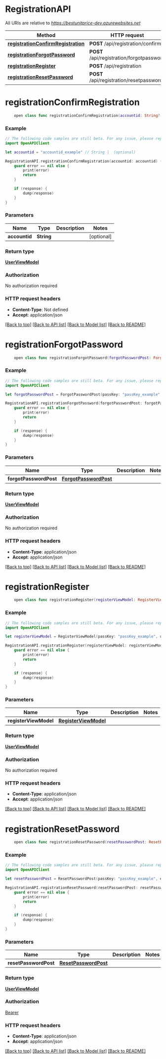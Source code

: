 # RegistrationAPI

All URIs are relative to *https://bestunitprice-dev.azurewebsites.net*

Method | HTTP request | Description
------------- | ------------- | -------------
[**registrationConfirmRegistration**](RegistrationAPI.md#registrationconfirmregistration) | **POST** /api/registration/confirm | 
[**registrationForgotPassword**](RegistrationAPI.md#registrationforgotpassword) | **POST** /api/registration/forgotpassword | 
[**registrationRegister**](RegistrationAPI.md#registrationregister) | **POST** /api/registration | 
[**registrationResetPassword**](RegistrationAPI.md#registrationresetpassword) | **POST** /api/registration/resetpassword | 


# **registrationConfirmRegistration**
```swift
    open class func registrationConfirmRegistration(accountid: String? = nil, completion: @escaping (_ data: UserViewModel?, _ error: Error?) -> Void)
```



### Example
```swift
// The following code samples are still beta. For any issue, please report via http://github.com/OpenAPITools/openapi-generator/issues/new
import OpenAPIClient

let accountid = "accountid_example" // String |  (optional)

RegistrationAPI.registrationConfirmRegistration(accountid: accountid) { (response, error) in
    guard error == nil else {
        print(error)
        return
    }

    if (response) {
        dump(response)
    }
}
```

### Parameters

Name | Type | Description  | Notes
------------- | ------------- | ------------- | -------------
 **accountid** | **String** |  | [optional] 

### Return type

[**UserViewModel**](UserViewModel.md)

### Authorization

No authorization required

### HTTP request headers

 - **Content-Type**: Not defined
 - **Accept**: application/json

[[Back to top]](#) [[Back to API list]](../README.md#documentation-for-api-endpoints) [[Back to Model list]](../README.md#documentation-for-models) [[Back to README]](../README.md)

# **registrationForgotPassword**
```swift
    open class func registrationForgotPassword(forgotPasswordPost: ForgotPasswordPost, completion: @escaping (_ data: UserViewModel?, _ error: Error?) -> Void)
```



### Example
```swift
// The following code samples are still beta. For any issue, please report via http://github.com/OpenAPITools/openapi-generator/issues/new
import OpenAPIClient

let forgotPasswordPost = ForgotPasswordPost(passKey: "passKey_example", email: "email_example") // ForgotPasswordPost | 

RegistrationAPI.registrationForgotPassword(forgotPasswordPost: forgotPasswordPost) { (response, error) in
    guard error == nil else {
        print(error)
        return
    }

    if (response) {
        dump(response)
    }
}
```

### Parameters

Name | Type | Description  | Notes
------------- | ------------- | ------------- | -------------
 **forgotPasswordPost** | [**ForgotPasswordPost**](ForgotPasswordPost.md) |  | 

### Return type

[**UserViewModel**](UserViewModel.md)

### Authorization

No authorization required

### HTTP request headers

 - **Content-Type**: application/json
 - **Accept**: application/json

[[Back to top]](#) [[Back to API list]](../README.md#documentation-for-api-endpoints) [[Back to Model list]](../README.md#documentation-for-models) [[Back to README]](../README.md)

# **registrationRegister**
```swift
    open class func registrationRegister(registerViewModel: RegisterViewModel, completion: @escaping (_ data: UserViewModel?, _ error: Error?) -> Void)
```



### Example
```swift
// The following code samples are still beta. For any issue, please report via http://github.com/OpenAPITools/openapi-generator/issues/new
import OpenAPIClient

let registerViewModel = RegisterViewModel(passKey: "passKey_example", user: UserPostViewModel(firstName: "firstName_example", lastName: "lastName_example", email: "email_example", password: "password_example", roles: ["roles_example"]), restaurant: RestaurantPostViewModel(name: "name_example", addressLine1: "addressLine1_example", addressLine2: "addressLine2_example", city: "city_example", state: "state_example", zipCode: "zipCode_example", geoCached: false, templateRestaurantId: 123, template: RestaurantPostViewModel_allOf_template(restaurantId: 123, includeInventoryItems: false, includeZones: false, includeVendorOverrides: false, includeUnitOverrides: false)), billing: BillingPostViewModel(nameOnCard: "nameOnCard_example", cardNumber: "cardNumber_example", expirationDate: "expirationDate_example", cCv: "cCv_example")) // RegisterViewModel | 

RegistrationAPI.registrationRegister(registerViewModel: registerViewModel) { (response, error) in
    guard error == nil else {
        print(error)
        return
    }

    if (response) {
        dump(response)
    }
}
```

### Parameters

Name | Type | Description  | Notes
------------- | ------------- | ------------- | -------------
 **registerViewModel** | [**RegisterViewModel**](RegisterViewModel.md) |  | 

### Return type

[**UserViewModel**](UserViewModel.md)

### Authorization

No authorization required

### HTTP request headers

 - **Content-Type**: application/json
 - **Accept**: application/json

[[Back to top]](#) [[Back to API list]](../README.md#documentation-for-api-endpoints) [[Back to Model list]](../README.md#documentation-for-models) [[Back to README]](../README.md)

# **registrationResetPassword**
```swift
    open class func registrationResetPassword(resetPasswordPost: ResetPasswordPost, completion: @escaping (_ data: UserViewModel?, _ error: Error?) -> Void)
```



### Example
```swift
// The following code samples are still beta. For any issue, please report via http://github.com/OpenAPITools/openapi-generator/issues/new
import OpenAPIClient

let resetPasswordPost = ResetPasswordPost(passKey: "passKey_example", email: "email_example", password: "password_example", token: "token_example") // ResetPasswordPost | 

RegistrationAPI.registrationResetPassword(resetPasswordPost: resetPasswordPost) { (response, error) in
    guard error == nil else {
        print(error)
        return
    }

    if (response) {
        dump(response)
    }
}
```

### Parameters

Name | Type | Description  | Notes
------------- | ------------- | ------------- | -------------
 **resetPasswordPost** | [**ResetPasswordPost**](ResetPasswordPost.md) |  | 

### Return type

[**UserViewModel**](UserViewModel.md)

### Authorization

[Bearer](../README.md#Bearer)

### HTTP request headers

 - **Content-Type**: application/json
 - **Accept**: application/json

[[Back to top]](#) [[Back to API list]](../README.md#documentation-for-api-endpoints) [[Back to Model list]](../README.md#documentation-for-models) [[Back to README]](../README.md)

